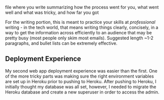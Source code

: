 file where you write summarizing how the process went for you, what went well and what was tricky, and how far you got

For the writing portion, this is meant to practice your skills at
*professional* writing - in the tech world, that means writing things clearly,
concisely, in a way to get the information across efficiently to an audience
that may be pretty busy (most people only skim most emails). Suggested length
~1-2 paragraphs, and bullet lists can be extremely effective.

## Deployment Experience

My second web app deployment experience was easier than the first. One of the more tricky parts was making sure the right environment variables are set up in Heroku prior to pushing to Heroku. After pushing to Heroku, I initially thought my database was all set, however, I needed to migrate the Heroku database and create a new superuser in order to access the admin.